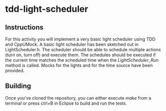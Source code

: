 tdd-light-scheduler
===============

## Instructions
For this activity you will implement a very basic light scheduler using TDD and CppUMock.  A basic light scheduler has been sketched out in LightScheduler.h.  The scheduler should be able to schedule multiple actions (turn on, turn off) and execute them.  The schedules should be executed if the current time matches the scheduled time when the *LightScheduler\_Run* method is called.  Mocks for the lights and for the time source have been provided.

## Building
Once you've cloned the repository, you can either execute _make_ from a terminal or press ctrl+B in Eclipse to build and run the tests.
